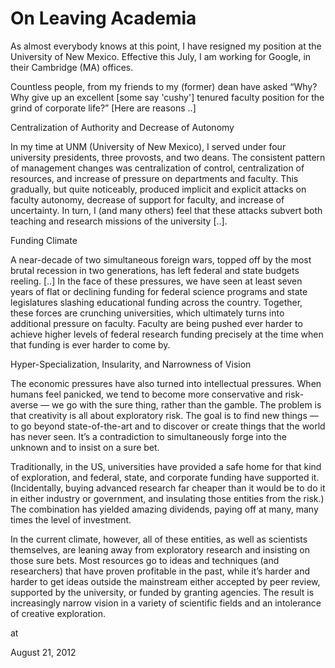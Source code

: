 # On Leaving Academia
As almost everybody knows at this point, I have resigned my position at the University of New Mexico.  Effective this July, I am working for Google, in their Cambridge (MA) offices.


Countless people, from my friends to my (former) dean have asked “Why?  Why give up an excellent [some say 'cushy'] tenured faculty position for the grind of corporate life?” [Here are reasons ..]

Centralization of Authority and Decrease of Autonomy

In my time at UNM (University of New Mexico), I served under four university presidents, three provosts, and two deans. The consistent pattern of management changes was centralization of control, centralization of resources, and increase of pressure on departments and faculty. This gradually, but quite noticeably, produced implicit and explicit attacks on faculty autonomy, decrease of support for faculty, and increase of uncertainty. In turn, I (and many others) feel that these attacks subvert both teaching and research missions of the university [..].

Funding Climate


A near-decade of two simultaneous foreign wars, topped off by the most brutal recession in two generations, has left federal and state budgets reeling. [..] In the face of these pressures, we have seen at least seven years of flat or declining funding for federal science programs and state legislatures slashing educational funding across the country. Together, these forces are crunching universities, which ultimately turns into additional pressure on faculty. Faculty are being pushed ever harder to achieve higher levels of federal research funding precisely at the time when that funding is ever harder to come by.

Hyper-Specialization, Insularity, and Narrowness of Vision



The economic pressures have also turned into intellectual pressures. When humans feel panicked, we tend to become more conservative and risk-averse — we go with the sure thing, rather than the gamble. The problem is that creativity is all about exploratory risk. The goal is to find new things — to go beyond state-of-the-art and to discover or create things that the world has never seen. It’s a contradiction to simultaneously forge into the unknown and to insist on a sure bet.



Traditionally, in the US, universities have provided a safe home for that kind of exploration, and federal, state, and corporate funding have supported it. (Incidentally, buying advanced research far cheaper than it would be to do it in either industry or government, and insulating those entities from the risk.) The combination has yielded amazing dividends, paying off at many, many times the level of investment.



In the current climate, however, all of these entities, as well as scientists themselves, are leaning away from exploratory research and insisting on those sure bets. Most resources go to ideas and techniques (and researchers) that have proven profitable in the past, while it’s harder and harder to get ideas outside the mainstream either accepted by peer review, supported by the university, or funded by granting agencies. The result is increasingly narrow vision in a variety of scientific fields and an intolerance of creative exploration. 










at

August 21, 2012















